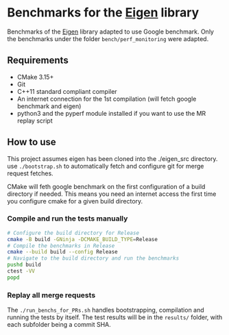 # Benchmarks for the [Eigen](http://eigen.tuxfamily.org) library

Benchmarks of the [Eigen](http://eigen.tuxfamily.org) library adapted to use Google benchmark.
Only the benchmarks under the folder `bench/perf_monitoring` were adapted.

## Requirements

- CMake 3.15+
- Git
- C++11 standard compliant compiler
- An internet connection for the 1st compilation (will fetch google benchmark and eigen)
- python3 and the pyperf module installed if you want to use the MR replay script

## How to use

This project assumes eigen has been cloned into the ./eigen_src directory. use `./bootstrap.sh` to automatically fetch and configure git for merge request fetches.

CMake will feth google benchmark on the first configuration of a build directory if needed. This means you need an internet access the first time you configure cmake for a given build directory.

### Compile and run the tests manually

```sh
# Configure the build directory for Release
cmake -B build -GNinja -DCMAKE_BUILD_TYPE=Release
# Compile the benchmarks in Release
cmake --build build --config Release
# Navigate to the build directory and run the benchmarks
pushd build
ctest -VV
popd
```

### Replay all merge requests

The `./run_benchs_for_PRs.sh` handles bootstrapping, compilation and running the tests by itself.
The test results will be in the `results/` folder, with each subfolder being a commit SHA.

